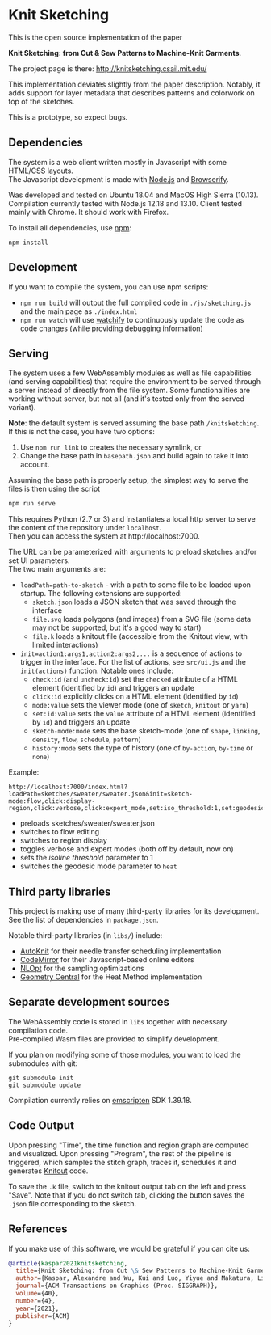 # Knit Sketching

This is the open source implementation of the paper

**Knit Sketching: from Cut & Sew Patterns to Machine-Knit Garments**.

The project page is there: http://knitsketching.csail.mit.edu/

This implementation deviates slightly from the paper description.
Notably, it adds support for layer metadata that describes patterns and colorwork on top of the sketches.

This is a prototype, so expect bugs.

## Dependencies

The system is a web client written mostly in Javascript with some HTML/CSS layouts.<br>
The Javascript development is made with [Node.js](https://nodejs.org/en/) and [Browserify](http://browserify.org/).

Was developed and tested on Ubuntu 18.04 and MacOS High Sierra (10.13).<br>
Compilation currently tested with Node.js 12.18 and 13.10.
Client tested mainly with Chrome. It should work with Firefox.

To install all dependencies, use [npm](https://www.npmjs.com/):
```
npm install
```

## Development

If you want to compile the system, you can use npm scripts:

* `npm run build` will output the full compiled code in `./js/sketching.js` and the main page as `./index.html`
* `npm run watch` will use [watchify](https://github.com/browserify/watchify) to continuously update the code as code changes (while providing debugging information)

## Serving

The system uses a few WebAssembly modules as well as file capabilities (and serving capabilities) that require the environment to be served through a server instead of directly from the file system.
Some functionalities are working without server, but not all (and it's tested only from the served variant).

**Note**: the default system is served assuming the base path `/knitsketching`.
If this is not the case, you have two options:
1. Use `npm run link` to creates the necessary symlink, or
2. Change the base path in `basepath.json` and build again to take it into account.

Assuming the base path is properly setup, the simplest way to serve the files is then using the script
```bash
npm run serve
```

This requires Python (2.7 or 3) and instantiates a local http server to serve the content of the repository under `localhost`.<br>
Then you can access the system at http://localhost:7000.

The URL can be parameterized with arguments to preload sketches and/or set UI parameters.<br>
The two main arguments are:

* `loadPath=path-to-sketch` - with a path to some file to be loaded upon startup. The following extensions are supported:
   * `sketch.json` loads a JSON sketch that was saved through the interface
   * `file.svg` loads polygons (and images) from a SVG file (some data may not be supported, but it's a good way to start)
   * `file.k` loads a knitout file (accessible from the Knitout view, with limited interactions)
* `init=action1:args1,action2:args2,...` is a sequence of actions to trigger in the interface. For the list of actions, see `src/ui.js` and the `init(actions)` function. Notable ones include:
   * `check:id` (and `uncheck:id`) set the `checked` attribute of a HTML element (identified by `id`) and triggers an update
   * `click:id` explicitly clicks on a HTML element (identified by `id`)
   * `mode:value` sets the viewer mode (one of `sketch`, `knitout` or `yarn`)
   * `set:id:value` sets the `value` attribute of a HTML element (identified by `id`) and triggers an update
   * `sketch-mode:mode` sets the base sketch-mode (one of `shape`, `linking`, `density`, `flow`, `schedule`, `pattern`)
   * `history:mode` sets the type of history (one of `by-action`, `by-time` or `none`)

Example:
```
http://localhost:7000/index.html?loadPath=sketches/sweater/sweater.json&init=sketch-mode:flow,click:display-region,click:verbose,click:expert_mode,set:iso_threshold:1,set:geodesic_mode:heat
```
- preloads sketches/sweater/sweater.json
- switches to flow editing
- switches to region display
- toggles verbose and expert modes (both off by default, now on)
- sets the *isoline threshold* parameter to 1
- switches the geodesic mode parameter to `heat`

## Third party libraries

This project is making use of many third-party libraries for its development.
See the list of dependencies in `package.json`.

Notable third-party libraries (in `libs/`) include:
- [AutoKnit](https://github.com/textiles-lab/autoknit) for their needle transfer scheduling implementation
- [CodeMirror](https://github.com/codemirror/codemirror) for their Javascript-based online editors
- [NLOpt](https://github.com/stevengj/nlopt) for the sampling optimizations
- [Geometry Central](https://github.com/nmwsharp/geometry-central) for the Heat Method implementation

## Separate development sources

The WebAssembly code is stored in `libs` together with necessary compilation code.<br>
Pre-compiled Wasm files are provided to simplify development.

If you plan on modifying some of those modules, you want to load the submodules with git:
```
git submodule init
git submodule update
```

Compilation currently relies on [emscripten](https://emscripten.org/) SDK 1.39.18.


## Code Output

Upon pressing "Time", the time function and region graph are computed and visualized.
Upon pressing "Program", the rest of the pipeline is triggered, which samples the stitch graph, traces it, schedules it and generates [Knitout](https://textiles-lab.github.io/knitout/knitout.html) code.

To save the `.k` file, switch to the knitout output tab on the left and press "Save".
Note that if you do not switch tab, clicking the button saves the `.json` file corresponding to the sketch.

## References

If you make use of this software, we would be grateful if you can cite us:
```bibtex
@article{kaspar2021knitsketching,
  title={Knit Sketching: from Cut \& Sew Patterns to Machine-Knit Garments},
  author={Kaspar, Alexandre and Wu, Kui and Luo, Yiyue and Makatura, Liane and Matusik, Wojciech},
  journal={ACM Transactions on Graphics (Proc. SIGGRAPH)},
  volume={40},
  number={4},
  year={2021},
  publisher={ACM}
}
```

